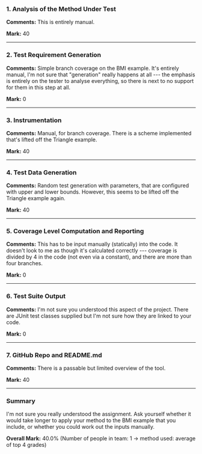 ### 1. Analysis of the Method Under Test

__Comments:__ This is entirely manual.

__Mark:__ 40

---

### 2. Test Requirement Generation

__Comments:__ Simple branch coverage on the BMI example. It's entirely manual,
I'm not sure that "generation" really happens at all --- the emphasis is
entirely on the tester to analyse everything, so there is next to no support for
them in this step at all.

__Mark:__ 0

---

### 3. Instrumentation

__Comments:__ Manual, for branch coverage. There is a scheme implemented that's
lifted off the Triangle example. 

__Mark:__ 40

---

### 4. Test Data Generation

__Comments:__ Random test generation with parameters, that are configured
with upper and lower bounds. However, this seems to be lifted off the Triangle
example again. 

__Mark:__ 40

---

### 5. Coverage Level Computation and Reporting

__Comments:__ This has to be input manually (statically) into the code. It
doesn't look to me as though it's calculated correctly --- coverage is divided
by 4 in the code (not even via a constant), and there are more than four
branches.

__Mark:__ 0 

---

### 6. Test Suite Output

__Comments:__ I'm not sure you understood this aspect of the project. There
are JUnit test classes supplied but I'm not sure how they are linked to your 
code. 

__Mark:__ 0

---

### 7. GitHub Repo and README.md

__Comments:__ There is a passable but limited overview of the tool.

__Mark:__ 40

---

### Summary

I'm not sure you really understood the assignment. Ask yourself whether it would
take longer to apply your method to the BMI example that you include, or whether
you could work out the inputs manually. 

__Overall Mark:__ 40.0% (Number of people in team: 1 -> method used: average of top 4 grades)